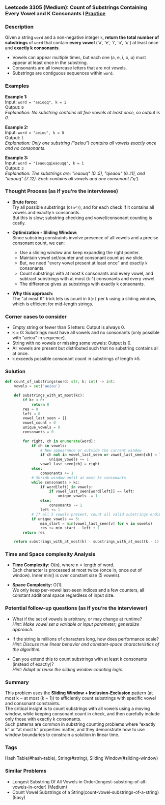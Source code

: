 ### Leetcode 3305 (Medium): Count of Substrings Containing Every Vowel and K Consonants I [Practice](https://leetcode.com/problems/count-of-substrings-containing-every-vowel-and-k-consonants-i)

### Description  
Given a string `word` and a non-negative integer `k`, **return the total number of substrings** of `word` that contain **every vowel** ('a', 'e', 'i', 'o', 'u') at least once and **exactly k consonants**.  
- Vowels can appear multiple times, but each one (a, e, i, o, u) must appear at least once in the substring.
- Consonants are all lowercase letters that are not vowels.
- Substrings are contiguous sequences within `word`.

### Examples  

**Example 1:**  
Input: `word = "aeioqq", k = 1`  
Output: `0`  
*Explanation: No substring contains all five vowels at least once, so output is 0.*

**Example 2:**  
Input: `word = "aeiou", k = 0`  
Output: `1`  
*Explanation: Only one substring ("aeiou") contains all vowels exactly once and no consonants.*

**Example 3:**  
Input: `word = "ieaouqqieaouqq", k = 1`  
Output: `3`  
*Explanation: The substrings are: "ieaouq" (0..5), "qieaou" (6..11), and "ieaouq" (7..12). Each contains all vowels and one consonant ('q').*

### Thought Process (as if you’re the interviewee)  

- **Brute force:**  
  Try all possible substrings (`O(n²)`), and for each check if it contains all vowels and exactly `k` consonants.  
  But this is slow; substring checking and vowel/consonant counting is costly.

- **Optimization - Sliding Window:**  
  Since substring constraints involve presence of all vowels and a precise consonant count, we can:
    - Use a sliding window and keep expanding the right pointer.
    - Maintain vowel set/counter and consonant count as we slide.
    - But, we need "every vowel present at least once" and exactly `k` consonants.
    - Count substrings with at most k consonants and every vowel, and subtract substrings with at most (k-1) consonants and every vowel.
    - The difference gives us substrings with exactly k consonants.

- **Why this approach:**  
  The "at most K" trick lets us count in `O(n)` per k using a sliding window, which is efficient for mid-length strings.

### Corner cases to consider  
- Empty string or fewer than 5 letters: Output is always 0.
- k = 0: Substrings must have all vowels and no consonants (only possible with "aeiou" in sequence).
- String with no vowels or missing some vowels: Output is 0.
- All vowels are present but distributed such that no substring contains all at once.
- k exceeds possible consonant count in substrings of length ≥5.

### Solution

```python
def count_of_substrings(word: str, k: int) -> int:
    vowels = set('aeiou')
    
    def substrings_with_at_most(kc):
        if kc < 0:
            return 0
        res = 0
        left = 0
        vowel_last_seen = {}
        vowel_count = 0
        unique_vowels = 0
        consonants = 0
        
        for right, ch in enumerate(word):
            if ch in vowels:
                # New appearance or outside the current window
                if ch not in vowel_last_seen or vowel_last_seen[ch] < left:
                    unique_vowels += 1
                vowel_last_seen[ch] = right
            else:
                consonants += 1
            # Shrink window until at most kc consonants
            while consonants > kc:
                if word[left] in vowels:
                    if vowel_last_seen[word[left]] == left:
                        unique_vowels -= 1
                else:
                    consonants -= 1
                left += 1
            # If all 5 vowels present, count all valid substrings ending at right
            if unique_vowels == 5:
                min_start = min(vowel_last_seen[v] for v in vowels)
                res += min_start - left + 1
        return res

    return substrings_with_at_most(k) - substrings_with_at_most(k - 1)
```

### Time and Space complexity Analysis  

- **Time Complexity:** O(n), where n = length of word.  
  Each character is processed at most twice (once in, once out of window). Inner min() is over constant size (5 vowels).

- **Space Complexity:** O(1).  
  We only keep per-vowel last-seen indices and a few counters, all constant additional space regardless of input size.

### Potential follow-up questions (as if you’re the interviewer)  

- What if the set of vowels is arbitrary, or may change at runtime?  
  *Hint: Make vowel set a variable or input parameter; generalize approach.*

- If the string is millions of characters long, how does performance scale?  
  *Hint: Discuss true linear behavior and constant-space characteristics of the algorithm.*

- Can you extend this to count substrings with at least k consonants (instead of exactly)?  
  *Hint: Adapt or reuse the sliding window counting logic.*

### Summary
This problem uses the **Sliding Window + Inclusion-Exclusion** pattern (at most k − at most (k − 1)) to efficiently count substrings with specific vowel and consonant constraints.  
The critical insight is to count substrings with all vowels using a moving window, while keeping consonant count in check, and then carefully include only those with exactly k consonants.  
Such patterns are common in substring counting problems where “exactly k” or “at most k” properties matter, and they demonstrate how to use window boundaries to constrain a solution in linear time.

### Tags
Hash Table(#hash-table), String(#string), Sliding Window(#sliding-window)

### Similar Problems
- Longest Substring Of All Vowels in Order(longest-substring-of-all-vowels-in-order) (Medium)
- Count Vowel Substrings of a String(count-vowel-substrings-of-a-string) (Easy)